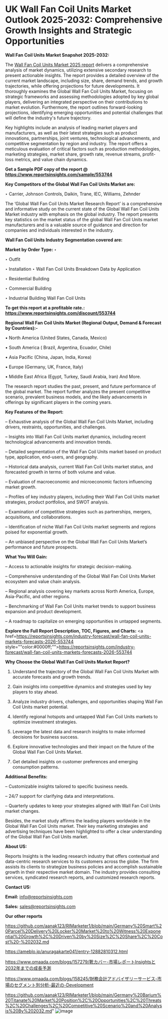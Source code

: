 # UK Wall Fan Coil Units Market Outlook 2025-2032: Comprehensive Growth Insights and Strategic Opportunities

<strong>Wall Fan Coil Units Market Snapshot 2025-2032:</strong>

The <a href=https://www.reportsinsights.com/sample/553744>Wall Fan Coil Units Market 2025 report</a> delivers a comprehensive analysis of market dynamics, utilizing extensive secondary research to present actionable insights. The report provides a detailed overview of the current market landscape, including size, share, demand trends, and growth trajectories, while offering projections for future developments. It thoroughly examines the Global Wall Fan Coil Units Market, focusing on strategic frameworks and assessing methodologies adopted by key global players, delivering an integrated perspective on their contributions to market evolution. Furthermore, the report outlines forward-looking projections, identifying emerging opportunities and potential challenges that will define the industry's future trajectory.

Key highlights include an analysis of leading market players and manufacturers, as well as their latest strategies such as product innovations, partnerships, joint ventures, technological advancements, and competitive segmentation by region and industry. The report offers a meticulous evaluation of critical factors such as production methodologies, marketing strategies, market share, growth rate, revenue streams, profit-loss metrics, and value chain dynamics.

<strong>Get a Sample PDF copy of the report @ <a href=https://www.reportsinsights.com/sample/553744 style=color:#0000ff;>https://www.reportsinsights.com/sample/553744</a></strong>

<strong>Key Competitors of the Global Wall Fan Coil Units Market are:</strong>

‣ Carrier, Johnson Controls, Daikin, Trane, IEC, Williams, Zehnder

The ‘Global Wall Fan Coil Units Market Research Report’ is a comprehensive and informative study on the current state of the Global Wall Fan Coil Units Market industry with emphasis on the global industry. The report presents key statistics on the market status of the global Wall Fan Coil Units market manufacturers and is a valuable source of guidance and direction for companies and individuals interested in the industry.

<strong>Wall Fan Coil Units Industry Segmentation covered are:</strong>

<strong>Market by Order Type: </strong>
‣ 

‣ Outfit

‣ Installation
‣ Wall Fan Coil Units Breakdown Data by Application

‣ Residential Building

‣ Commercial Building

‣ Industrial Building
Wall Fan Coil Units

<strong>To get this report at a profitable rate.: <a href=https://www.reportsinsights.com/discount/553744 style=color:#0000ff;>https://www.reportsinsights.com/discount/553744</a></strong>

<strong>Regional Wall Fan Coil Units Market (Regional Output, Demand &amp; Forecast by Countries):-</strong>

• North America (United States, Canada, Mexico)

• South America ( Brazil, Argentina, Ecuador, Chile)

• Asia Pacific (China, Japan, India, Korea)

• Europe (Germany, UK, France, Italy)

• Middle East Africa (Egypt, Turkey, Saudi Arabia, Iran) And More.

The research report studies the past, present, and future performance of the global market. The report further analyzes the present competitive scenario, prevalent business models, and the likely advancements in offerings by significant players in the coming years.

<strong>Key Features of the Report:</strong>

– Exhaustive analysis of the Global Wall Fan Coil Units Market, including drivers, restraints, opportunities, and challenges.

– Insights into Wall Fan Coil Units market dynamics, including recent technological advancements and innovation trends.

– Detailed segmentation of the Wall Fan Coil Units market based on product type, application, end-users, and geography.

– Historical data analysis, current Wall Fan Coil Units market status, and forecasted growth in terms of both volume and value.

– Evaluation of macroeconomic and microeconomic factors influencing market growth.

– Profiles of key industry players, including their Wall Fan Coil Units market strategies, product portfolios, and SWOT analysis.

– Examination of competitive strategies such as partnerships, mergers, acquisitions, and collaborations.

– Identification of niche Wall Fan Coil Units market segments and regions poised for exponential growth.

– An unbiased perspective on the Global Wall Fan Coil Units Market’s performance and future prospects.

<strong>What You Will Gain:</strong>

– Access to actionable insights for strategic decision-making.

– Comprehensive understanding of the Global Wall Fan Coil Units Market ecosystem and value chain analysis.

– Regional analysis covering key markets across North America, Europe, Asia-Pacific, and other regions.

– Benchmarking of Wall Fan Coil Units market trends to support business expansion and product development.

– A roadmap to capitalize on emerging opportunities in untapped segments.

<strong>Explore the Full Report Description, TOC, Figures, and Charts:</strong>
<a href=https://reportsinsights.com/industry-forecast/wall-fan-coil-units-markets-forecasts-2026-553744 style=""color:#0000ff;"">https://reportsinsights.com/industry-forecast/wall-fan-coil-units-markets-forecasts-2026-553744</a>

<strong>Why Choose the Global Wall Fan Coil Units Market Report?</strong>

1. Understand the trajectory of the Global Wall Fan Coil Units Market with accurate forecasts and growth trends.

2. Gain insights into competitive dynamics and strategies used by key players to stay ahead.

3. Analyze industry drivers, challenges, and opportunities shaping Wall Fan Coil Units market potential.

4. Identify regional hotspots and untapped Wall Fan Coil Units markets to optimize investment strategies.

5. Leverage the latest data and research insights to make informed decisions for business success.

6. Explore innovative technologies and their impact on the future of the Global Wall Fan Coil Units Market.

7. Get detailed insights on customer preferences and emerging consumption patterns.

<strong>Additional Benefits:</strong>

– Customizable insights tailored to specific business needs.

– 24/7 support for clarifying data and interpretations.

– Quarterly updates to keep your strategies aligned with Wall Fan Coil Units market changes.

Besides, the market study affirms the leading players worldwide in the Global Wall Fan Coil Units market. Their key marketing strategies and advertising techniques have been highlighted to offer a clear understanding of the Global Wall Fan Coil Units market.

<strong><strong>About US</strong>:</strong>

Reports Insights is the leading research industry that offers contextual and data-centric research services to its customers across the globe. The firm assists its clients to strategize business policies and accomplish sustainable growth in their respective market domain. The industry provides consulting services, syndicated research reports, and customized research reports.

<strong>Contact US:</strong>

<p class=><b>Email:</b> <a href=mailto:info@reportsinsights.com>info@reportsinsights.com</a></p>
<p class=><b>Sales:</b> <a href=mailto:sales@reportsinsights.com>sales@reportsinsights.com</a></p>

<strong>Our other reports</strong>

<a href=https://github.com/aanak123/RIMarketer1/blob/main/Germany%20Smart%20Parcel%20Delivery%20Locker%20Market%20to%20Witness%20Exponential%20Growth%2C%20Driven%20by%20Size%2C%20Share%2C%20Cost%20-%202032.md>https://github.com/aanak123/RIMarketer1/blob/main/Germany%20Smart%20Parcel%20Delivery%20Locker%20Market%20to%20Witness%20Exponential%20Growth%2C%20Driven%20by%20Size%2C%20Share%2C%20Cost%20-%202032.md</a>

<a href=https://ameblo.jp/anuragakarte041/entry-12882810312.html>https://ameblo.jp/anuragakarte041/entry-12882810312.html</a>

<a href=https://www.omaada.com/blogs/157279/靴カバー-市場レポートInsightsと2032年までの成長予測>https://www.omaada.com/blogs/157279/靴カバー-市場レポートInsightsと2032年までの成長予測</a>

<a href=https://www.omaada.com/blogs/158245/財務会計アドバイザリーサービス-市場のセグメント別分析-最近の-Development>https://www.omaada.com/blogs/158245/財務会計アドバイザリーサービス-市場のセグメント別分析-最近の-Development</a>

<a href=https://github.com/aanak123/RIMarketer1/blob/main/Germany%20Barium%20Titanate%20Market%20Position%2C%20Opportunities%2C%20Threats%2C%20Challenges%2C%20Competitive%20Scenario%20and%20Analysis%20By%202032.md>https://github.com/aanak123/RIMarketer1/blob/main/Germany%20Barium%20Titanate%20Market%20Position%2C%20Opportunities%2C%20Threats%2C%20Challenges%2C%20Competitive%20Scenario%20and%20Analysis%20By%202032.md</a>"
![image](https://github.com/user-attachments/assets/2e1f11e8-46e7-4a84-b061-869d3a0705b1)

